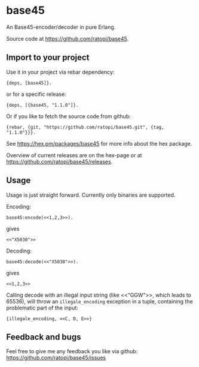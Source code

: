 # base45

An Base45-encoder/decoder in pure Erlang.
                    
Source code at https://github.com/ratopi/base45.


## Import to your project

Use it in your project via rebar dependency:

	{deps, [base45]}.

or for a specific release:

	{deps, [{base45, "1.1.0"]}.

Or if you like to fetch the source code from github:

    {rebar, {git, "https://github.com/ratopi/base45.git", {tag, "1.1.0"}}}.
                   
See https://hex.pm/packages/base45 for more info about the hex package.

Overview of current releases are on the hex-page or at
https://github.com/ratopi/base45/releases.
                  

## Usage

Usage is just straight forward.
Currently only binaries are supported.

Encoding:

    base45:encode(<<1,2,3>>).

gives 

    <<"X5030">>

Decoding:

    base45:decode(<<"X5030">>).

gives

    <<1,2,3>>

Calling decode with an illegal input string (like <<"GGW">>, which leads to 65536),
will throw an `illegale_encoding` exception in a tuple, containing the problematic part of the input:

    {illegale_encoding, <<C, D, E>>}


## Feedback and bugs

Feel free to give me any feedback you like via github:
https://github.com/ratopi/base45/issues
